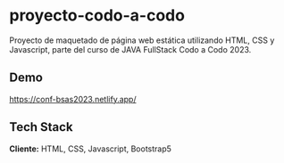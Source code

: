 # proyecto-codo-a-codo

Proyecto de maquetado de página web estática utilizando HTML, CSS y Javascript, parte del curso de JAVA FullStack Codo a Codo 2023.



## Demo

https://conf-bsas2023.netlify.app/


## Tech Stack

**Cliente:** HTML, CSS, Javascript, Bootstrap5

